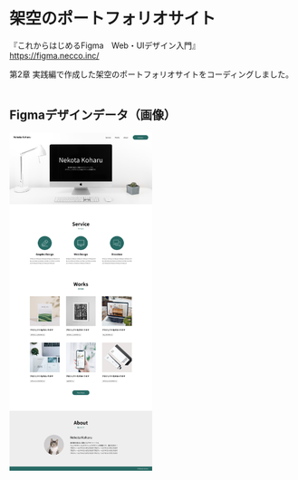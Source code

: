 # 架空のポートフォリオサイト

  『これからはじめるFigma　Web・UIデザイン入門』  
https://figma.necco.inc/  

第2章 実践編で作成した架空のポートフォリオサイトをコーディングしました。  
<br>

## Figmaデザインデータ（画像）
<img src="./image/ポートフォリオサイト.png" width="50%">
